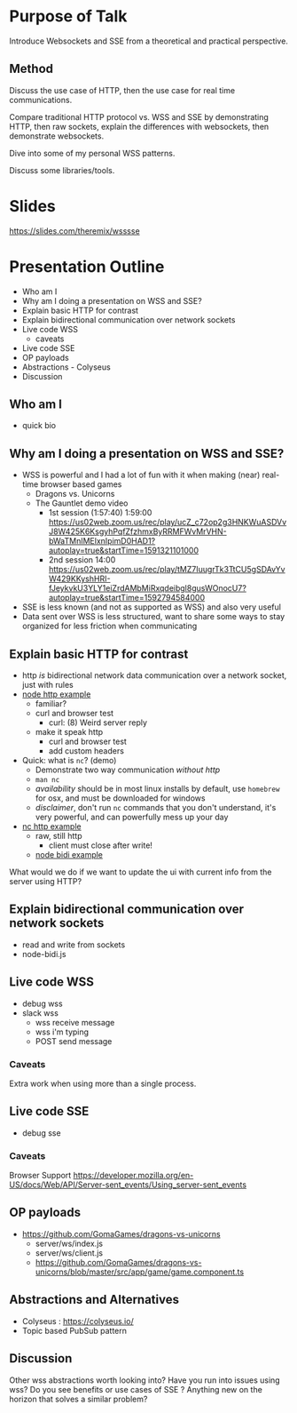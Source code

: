 # Purpose of Talk

Introduce Websockets and SSE from a theoretical and practical perspective.


## Method

Discuss the use case of HTTP, then the use case for real time communications.

Compare traditional HTTP protocol vs. WSS and SSE by demonstrating HTTP, then raw sockets, explain the differences with websockets, then demonstrate websockets.

Dive into some of my personal WSS patterns.

Discuss some libraries/tools.

# Slides

https://slides.com/theremix/wsssse

# Presentation Outline

- Who am I
- Why am I doing a presentation on WSS and SSE?
- Explain basic HTTP for contrast
- Explain bidirectional communication over network sockets
- Live code WSS
    - caveats
- Live code SSE
- OP payloads
- Abstractions - Colyseus
- Discussion

## Who am I

- quick bio

## Why am I doing a presentation on WSS and SSE?

- WSS is powerful and I had a lot of fun with it when making (near) real-time browser based games
    - Dragons vs. Unicorns
    - The Gauntlet demo video
        - 1st session (1:57:40) 1:59:00 https://us02web.zoom.us/rec/play/ucZ_c72op2g3HNKWuASDVvJ8W425K6KsgyhPqfZfzhmxByRRMFWvMrVHN-bWaTMnIMElxnIpimD0HAD1?autoplay=true&startTime=1591321101000
        - 2nd session 14:00 https://us02web.zoom.us/rec/play/tMZ7IuugrTk3TtCU5gSDAvYvW429KKyshHRI-fJeykvkU3YLY1eiZrdAMbMiRxqdeibgl8gusWOnocU7?autoplay=true&startTime=1592794584000
- SSE is less known (and not as supported as WSS) and also very useful
- Data sent over WSS is less structured, want to share some ways to stay organized for less friction when communicating


## Explain basic HTTP for contrast

- http _is_ bidirectional network data communication over a network socket, just with rules
- [node http example](./node-http.js)
    - familiar?
    - curl and browser test
        - curl: (8) Weird server reply
    - make it speak http
        - curl and browser test
        - add custom headers
- Quick: what is `nc`? (demo)
    - Demonstrate two way communication _without http_
    - `man nc`
    - _availability_ should be in most linux installs by default, use `homebrew` for osx, and must be downloaded for windows
    - _disclaimer_, don't run `nc` commands that you don't understand, it's very powerful, and can powerfully mess up your day
- [nc http example](./nc-http.sh)
    - raw, still http
        - client must close after write!
    - [node bidi example](./node-bidi.js)

What would we do if we want to update the ui with current info from the server using HTTP?

## Explain bidirectional communication over network sockets

- read and write from sockets
- node-bidi.js

## Live code WSS

- debug wss
- slack wss
    - wss receive message
    - wss i'm typing
    - POST send message

### Caveats

Extra work when using more than a single process.

## Live code SSE

- debug sse

### Caveats

Browser Support
https://developer.mozilla.org/en-US/docs/Web/API/Server-sent_events/Using_server-sent_events

## OP payloads

- https://github.com/GomaGames/dragons-vs-unicorns
    - server/ws/index.js
    - server/ws/client.js
    - https://github.com/GomaGames/dragons-vs-unicorns/blob/master/src/app/game/game.component.ts

## Abstractions and Alternatives

- Colyseus : https://colyseus.io/
- Topic based PubSub pattern


## Discussion

Other wss abstractions worth looking into?
Have you run into issues using wss?
Do you see benefits or use cases of SSE ?
Anything new on the horizon that solves a similar problem?

